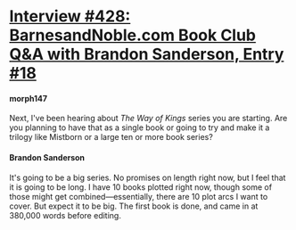 # [Interview #428: BarnesandNoble.com Book Club Q&A with Brandon Sanderson, Entry #18](https://www.theoryland.com/intvmain.php?i=428#18)

#### morph147

Next, I've been hearing about
*The Way of Kings*
series you are starting. Are you planning to have that as a single book or going to try and make it a trilogy like Mistborn or a large ten or more book series?

#### Brandon Sanderson

It's going to be a big series. No promises on length right now, but I feel that it is going to be long. I have 10 books plotted right now, though some of those might get combined—essentially, there are 10 plot arcs I want to cover. But expect it to be big. The first book is done, and came in at 380,000 words before editing.


